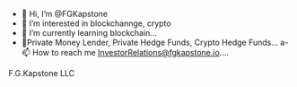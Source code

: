 - 👋 Hi, I’m @FGKapstone
- 👀 I’m interested in blockchannge, crypto 
- 🌱 I’m currently learning blockchain...
- 💞️Private Money Lender, Private Hedge Funds, Crypto Hedge Funds...
a- 📫 How to reach me InvestorRelations@fgkapstone.io....

<!---
FGKapstone/FGKapstone is a ✨ special ✨ repository because its `README.md` (this file) appears on your GitHub profile.
You can click the Preview link to take a look at your changes.
---> F.G.Kapstone LLC
